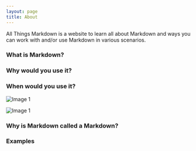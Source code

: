 ```yaml
---
layout: page
title: About
---
```


<p class="message">
  All Things Markdown is a website to learn all about Markdown and ways you can work with and/or use Markdown in various scenarios.
</p>


### What is Markdown?

### Why would you use it?

### When would you use it?


![Image 1](http://www.placehold.it/350x150)  

![Image 1](http://www.placehold.it/350x150) 


### Why is Markdown called a Markdown?

### Examples

